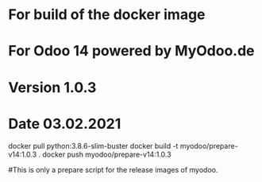 # For build of the docker image
# For Odoo 14 powered by MyOdoo.de
# Version 1.0.3
# Date 03.02.2021
docker pull python:3.8.6-slim-buster
docker build -t myodoo/prepare-v14:1.0.3 .
docker push myodoo/prepare-v14:1.0.3

#This is only a prepare script for the release images of myodoo.
